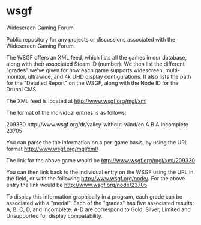 # wsgf
Widescreen Gaming Forum

Public repository for any projects or discussions associated with the Widescreen Gaming Forum.

The WSGF offers an XML feed, which lists all the games in our database, along with their associated Steam ID (number).  We then list the different "grades" we've given for how each game supports widescreen, multi-monitor, ultrawide, and 4k UHD display configurations.  It also lists the path for the "Detailed Report" on the WSGF, along with the Node ID for the Drupal CMS.

The XML feed is located at http://www.wsgf.org/mgl/xml

The format of the individual entries is as follows:

<node>
  <Title>A Valley Without Wind</Title>
  <SteamID>209330</SteamID>
  <Path>http://www.wsgf.org/dr/valley-without-wind/en</Path>
  <WideScreenGrade>A</WideScreenGrade>
  <MultiMonitorGrade>B</MultiMonitorGrade>
  <UltraWideScreenGrade>A</UltraWideScreenGrade>
  <Grade4k>Incomplete</Grade4k>
  <Nid>23705</Nid>
</node>

You can parse the the information on a per-game basis, by using the URL format http://www.wsgf.org/mgl/xml/<SteamID>

The link for the above game would be http://www.wsgf.org/mgl/xml/209330

You can then link back to the individual entry on the WSGF using the URL in the <Path> field, or with the following http://www.wsgf.org/node/<nid>.  For the above entry the link would be http://www.wsgf.org/node/23705

To display this information graphically in a program, each grade can be associated with a "medal".  Each of the "grades" has five associated results: A, B, C, D, and Incomplete.  A-D are correspond to Gold, Silver, Limited and Unsupported for display compatability.

